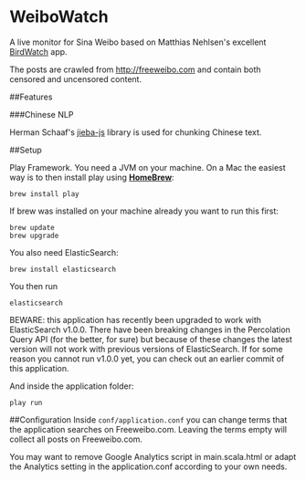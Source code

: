 WeiboWatch
==========

A live monitor for Sina Weibo based on Matthias Nehlsen's excellent <a href="https://github.com/matthiasn/BirdWatch">BirdWatch</a> app.

The posts are crawled from http://freeweibo.com and contain both censored and uncensored content.

##Features

###Chinese NLP

Herman Schaaf's <a href="https://github.com/hermanschaaf/jieba-js">jieba-js</a> library is used for chunking Chinese text.

##Setup

Play Framework. You need a JVM on your machine. On a Mac the easiest way is to then install play using **[HomeBrew](http://brew.sh)**: 
 
    brew install play
    
If brew was installed on your machine already you want to run this first: 

    brew update
    brew upgrade

You also need ElasticSearch:
 
    brew install elasticsearch

    
You then run

    elasticsearch

BEWARE: this application has recently been upgraded to work with ElasticSearch v1.0.0. There have been breaking changes in the Percolation Query API (for the better, for sure) but because of these changes the latest version will not work with previous versions of ElasticSearch. If for some reason you cannot run v1.0.0 yet, you can check out an earlier commit of this application.
    
And inside the application folder:
    
    play run

##Configuration
Inside `conf/application.conf` you can change terms that the application searches on Freeweibo.com. Leaving the terms empty will collect all posts on Freeweibo.com. 

You may want to remove Google Analytics script in main.scala.html or adapt the Analytics setting in the application.conf according to your own needs.
